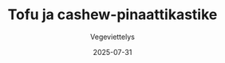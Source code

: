 ---
title: "Tofu ja cashew-pinaattikastike"
image: "https://vegaanibotti.lauravuo.me/2025/07/2025-07-31_small.png"
date: 2025-07-31
receipt_url: "https://vegeviettelys.fi/tofu-ja-cashew-pinaattikastike/"
author: "Vegeviettelys"
---